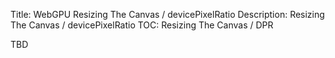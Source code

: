 Title: WebGPU Resizing The Canvas / devicePixelRatio
Description: Resizing The Canvas / devicePixelRatio
TOC: Resizing The Canvas / DPR

TBD

